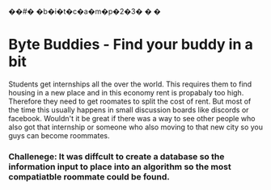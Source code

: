 ��#� �b�i�t�c�a�m�p�2�3�
�
�
# Byte Buddies - Find your buddy in a bit
Students get internships all the over the world. This requires them to find housing in a new place and in this economy rent is propabaly too high. Therefore they need to get roomates to split the cost of rent. But most of the time this usually happens in small discussion boards like discords or facebook. Wouldn't it be great if there was a way to see other people who also got that internship or someone who also moving to that new city so you guys can become roommates. 


### Challenege: It was diffcult to create a database so the information input to place into an algorithm so the most compatiatble roommate could be found.
